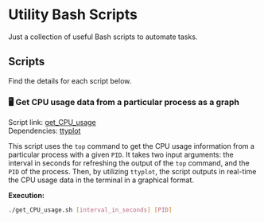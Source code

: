 # Utility Bash Scripts

Just a collection of useful Bash scripts to automate tasks.



## Scripts

Find the details for each script below.



### :desktop_computer: Get CPU usage data from a particular process as a graph

Script link: <a href="https://github.com/tuj84257/Utility-Bash-Scripts/blob/main/get_CPU_usage.sh">get_CPU_usage</a><br>
Dependencies: <a href="https://github.com/tenox7/ttyplot">ttyplot</a>

This script uses the `top` command to get the CPU usage information from a particular process with a given `PID`. It takes two input arguments: the interval in seconds for refreshing the output of the `top` command, and the `PID` of the process. Then, by utilizing `ttyplot`, the script outputs in real-time the CPU usage data in the terminal in a graphical format.

**Execution:**

```bash
./get_CPU_usage.sh [interval_in_seconds] [PID]
```

